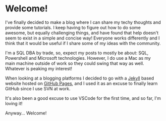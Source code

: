 # Welcome!
I've finally decided to make a blog where I can share my techy thoughts and provide some tutorials. I keep having to figure out how to do some awesome, but equally challenging things, and have found that help doesn't seem to exist in a simple and concise way! Everyone works differently and I think that it would be useful if I share some of my ideas with the community. 

I'm a SQL DBA by trade, so, expect my posts to mostly be about: SQL, Powershell and Microsoft technologies. However, I do use a Mac as my main machine outside of work so they could swing that way as well. Whatever is peaking my interest!

When looking at a blogging platforms I decided to go with a [Jekyll](https://jekyllrb.com/) based website hosted on [GitHub Pages](https://pages.github.com/), and I used it as an excuse to finally learn GitHub since I use SVN at work.

It's also been a good excuse to use VSCode for the first time, and so far, I'm loving it!

Anyway... Welcome! 


